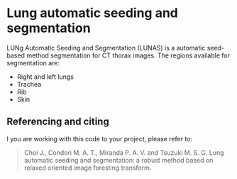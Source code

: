 # Lung automatic seeding and segmentation
LUNg Automatic Seeding and Segmentation (LUNAS) is a automatic seed-based method segmentation for CT thorax images. The regions available for segmentation are:
- Right and left lungs
- Trachea
- Rib
- Skin


## Referencing and citing

I you are working with this code to your project, please refer to:

> Choi J., Condori M. A. T., Miranda P. A. V. and Tsuzuki M. S. G. Lung automatic seeding and segmentation: a robust method based on relaxed oriented image foresting transform.
